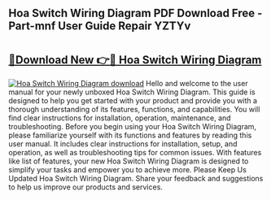 ## Hoa Switch Wiring Diagram PDF Download Free - Part-mnf User Guide Repair YZTYv

# <h2><a href="http://dfprak.blite.top/?on=Hoa+Switch+Wiring+Diagram">🔗Download New 👉🔴 Hoa Switch Wiring Diagram</a></h2>

[![Hoa Switch Wiring Diagram download](https://i.imgur.com/lujVjoI.png)](http://dfprak.blite.top/?on=Hoa+Switch+Wiring+Diagram)
Hello and welcome to the user manual for your newly unboxed Hoa Switch Wiring Diagram. This guide is designed to help you get started with your product and provide you with a thorough understanding of its features, functions, and capabilities. You will find clear instructions for installation, operation, maintenance, and troubleshooting. Before you begin using your Hoa Switch Wiring Diagram, please familiarize yourself with its functions and features by reading this user manual. It includes clear instructions for installation, setup, and operation, as well as troubleshooting tips for common issues. With features like list of features, your new Hoa Switch Wiring Diagram is designed to simplify your tasks and empower you to achieve more. Please Keep Us Updated Hoa Switch Wiring Diagram. Share your feedback and suggestions to help us improve our products and services.
